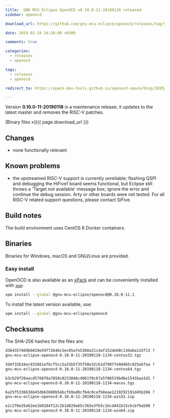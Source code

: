 ```yaml
---
title:  GNU MCU Eclipse OpenOCD v0.10.0-11-20190118 released
sidebar: openocd

download_url: https://github.com/gnu-mcu-eclipse/openocd/releases/tag/v0.10.0-11-20190118/

date: 2019-01-18 14:28:00 +0300

comments: true

categories:
  - releases
  - openocd

tags:
  - releases
  - openocd

redirect_to: https://xpack-dev-tools.github.io/openocd-xpack/blog/2019/01/18/openocd-v0-10-0-11-20190118-released

---
```


Version **0.10.0-11-20190118** is a maintenance release; it updates to the latest
master and removes the RISC-V patches.

[Binary files »]({{ page.download_url }})

## Changes

* none functionally relevant

## Known problems

* the upstreamed RISC-V support is currently unreliable; flashing QSPI and
  debugging the HiFive1 board seems functional, but Eclipse still throws a
  'Target not available' message box; ignore the error and continue the
  debug session. Arty or other boards were not tested. For all RISC-V
  related support questions, please contact SiFive.

## Build notes

The build environment uses CentOS 6 Docker containers.

## Binaries

Binaries for Windows, macOS and GNU/Linux are provided.

### Easy install

OpenOCD is also available as an [xPack](https://www.npmjs.com/package/@gnu-mcu-eclipse/openocd) and can be conveniently installed with [`xpm`](https://www.npmjs.com/package/xpm):

```sh
xpm install --global @gnu-mcu-eclipse/openocd@0.10.0-11.1
```

To install the latest version available, use:

```sh
xpm install --global @gnu-mcu-eclipse/openocd
```

## Checksums

The SHA-256 hashes for the files are:

```txt
d364357469b6019e59772646c5ec05afe5360a21cdaf152de60c13da6a12df13 ?
gnu-mcu-eclipse-openocd-0.10.0-11-20190118-1134-centos32.tgz

3d4f33b16ec832661efbcf5cc5a31b5f35f58e32cb1d79877e9d4b5c025ebfaa ?
gnu-mcu-eclipse-openocd-0.10.0-11-20190118-1134-centos64.tgz

b3cb29f20aacd5768f8a7850c0233846c4061f0c67a5f06519bd6e1541baa1d1 ?
gnu-mcu-eclipse-openocd-0.10.0-11-20190118-1134-macos.tgz

6a25f5336636b45db63680b54bcfb9ad8cfb4c0cafb8eae1219292191d45b266 ?
gnu-mcu-eclipse-openocd-0.10.0-11-20190118-1134-win32.zip

e2c2f0e35e62ee1b0184f12c2b1d629a65c365e3fb5c1bcd441b15cbcbf9ab98 ?
gnu-mcu-eclipse-openocd-0.10.0-11-20190118-1134-win64.zip
```
